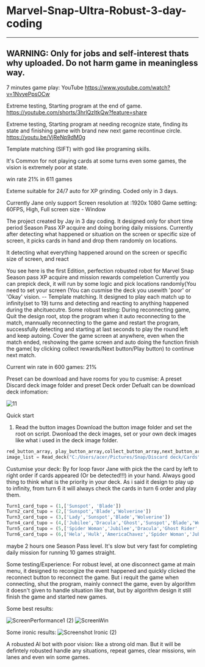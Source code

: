 # Marvel-Snap-Ultra-Robust-3-day-coding

-------------
WARNING: Only for jobs and self-interest thats why uploaded. Do not harm game in meaningless way.
-------------


7 minutes game play: YouTube https://www.youtube.com/watch?v=1NvyePpsOCw

Extreme testing, Starting program at the end of game. 
https://youtube.com/shorts/3hrlQzItkQw?feature=share

Extreme testing, Starting program at needing recognize state, finding its state and finishing game with brand new next game recontinue circle. 
https://youtu.be/VjReNp9dM0g

Template matching (SIFT) with god like programing skills.

It's Common for not playing cards at some turns even some games, the vision is extremely poor at state.

win rate 21% in 611 games

Exteme suitable for 24/7 auto for XP grinding. Coded only in 3 days.

Currently Jane only support 
Screen resolution at :1920x 1080
Game setting: 60FPS, High, Full screen size - Window

The project created by Jay in 3 day coding. 
It designed only for short time period Season Pass XP acquire and doing boring daily missions.
Currently after detecting what happened or situation on the screen or specific size of screen, it picks cards in hand and drop them randomly on locations.

It detecting what everything happened around on the screen or specific size of screen, and react 

You see here is the first Edition, perfection robusted robot for Marvel Snap Season pass XP acquire and mission rewards compeletion
Currently you can prepick deck, it will run by some logic and pick locations randomly(You need to set your screen  (You can cusmise the deck you usewith 'poor' or 'Okay' vision. -- Template matching.
It designed to play each match up to infinity(set to 19) turns and detecting and reacting to anything happened during the ahcituecutre.
Some robust testing:
During reconnecting game, Quit the design root, stop the program when it auto reconnecting to the match, mannually reconnecting to the game and restart the program, successfully detecting and starting at last seconds to play the round left and keep autoing.
Cover the game screen at anywhere, even when the match ended, reshowing the game screen and auto doing the function finish the game( by clicking collect rewards/Next button/Play button) to continue next match.

Current win rate in 600 games: 21%

Preset can be download and have rooms for you to cusmise:
A preset Discard deck image folder and preset Deck order
Defualt can be download deck infomation:

![11](https://user-images.githubusercontent.com/124453554/233508648-852f3538-26df-498b-93a2-53c2c76fe046.png)

Quick start
1. Read the button images
   Download the button image folder and set the root on script.
   Dwonload the deck images, set or your own deck images like what i used in the deck image folder. 
   
```python
red_button_array, play_button_array,collect_button_array,next_button_array,retreat_button_array,turn1next_button_array, turn2next_button_array, turn3next_button_array, turn4next_button_array, turn5next_button_array, Endnext_button_array = Load_buttons('C:/Users/acer/Pictures/Snap/Snap button')
image_list = Read_deck("C:/Users/acer/Pictures/Snap/Discard deck/Cards")
```
Custumise your deck: By for loop favor Jane with pick the the card by left to right order if cards appeared (Or be detected!!!) in your hand.
Always good thing to think what is the priority in your deck. As i said it design to play up to infinity, from turn 6 it will always check the cards in turn 6 order and play them.

```python
Turn1_card_tupo = (1,['Sunspot', 'Blade'])
Turn2_card_tupo = (2,['Sunspot','Blade','Wolverine'])
Turn3_card_tupo = (3,['Lady','Sunspot','Blade','Wolverine'])
Turn4_card_tupo = (4,['Jubilee','Dracula','Ghost','Sunspot','Blade','Wolverine'])
Turn5_card_tupo = (5,['Spider Woman','Jubilee','Dracula','Ghost Rider','Sunspot','Blade','Wolverine'])
Turn6_card_tupo = (6,['Hela','Hulk','AmericaChavez','Spider Woman','Jubilee','Dracula','Ghost Rider','Sunspot','Blade','Wolverine'])
```


maybe 2 hours one Season Pass level. It's slow but very fast for completing daily mission for running 10 games straight.



Some testing/Experience:
For robust level, at one disconnect game at main menu, it designed to recongize the event happened and quickly clicked the reconnect button to reconnect the game. But i requit the game when connecting, shut the program, mainly connect the game, even by algorithm it doesn't given to handle situation like that, but by algorithm design it still finish the game and started new games.

Some best results:

![ScreenPerformance1 (2)](https://user-images.githubusercontent.com/124453554/233507994-f2f9d38d-8c6b-4f9c-bbb1-11a84877da32.png)
![ScreenWin](https://user-images.githubusercontent.com/124453554/233508163-e9b55083-24f3-4da2-8afc-8e1796adb811.png)


Some ironic results:
![Screenshot Ironic (2)](https://user-images.githubusercontent.com/124453554/233509896-7d970d4f-2c72-43a4-817b-7fab626751db.png)


A robusted AI bot with poor vision: like a strong old man.
But it will be defintely robusted handle any situations, repeat games, clear missions, win lanes and even win some games.



